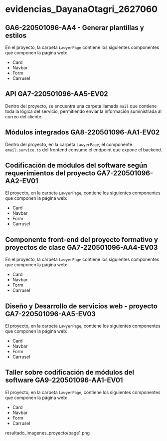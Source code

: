 # evidencias_DayanaOtagri_2627060

## GA6-220501096-AA4 - Generar plantillas y estilos
En el proyecto, la carpeta `LawyerPage` contiene los siguientes componentes que componen la página web:
- Card
- Navbar
- Form
- Carrusel

## API GA7-220501096-AA5-EV02
Dentro del proyecto, se encuentra una carpeta llamada `mail` que contiene toda la lógica del servicio, permitiendo enviar la información suministrada al correo del cliente.

## Módulos integrados GA8-220501096-AA1-EV02
Dentro del proyecto, en la carpeta `LawyerPage`, el componente `email.service.ts` del frontend consume el endpoint que expone el backend.

## Codificación de módulos del software según requerimientos del proyecto GA7-220501096-AA2-EV01
El proyecto, en la carpeta `LawyerPage`, contiene los siguientes componentes que componen la página web:
- Card
- Navbar
- Form
- Carrusel

## Componente front-end del proyecto formativo y proyectos de clase GA7-220501096-AA4-EV03
En el proyecto, la carpeta `LawyerPage` contiene los siguientes componentes que componen la página web:
- Card
- Navbar
- Form
- Carrusel

## Diseño y Desarrollo de servicios web - proyecto GA7-220501096-AA5-EV03
El proyecto, en la carpeta `LawyerPage`, contiene los siguientes componentes que componen la página web:
- Card
- Navbar
- Form
- Carrusel

## Taller sobre codificación de módulos del software GA9-220501096-AA1-EV01
El proyecto, en la carpeta `LawyerPage`, contiene los siguientes componentes que componen la página web:
- Card
- Navbar
- Form
- Carrusel

resultado_imagenes_proyecto/page1.png

